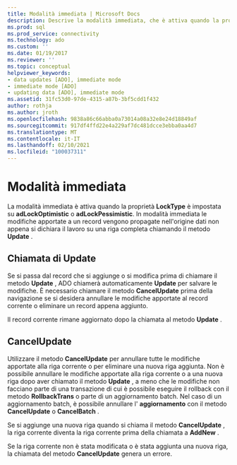 ```yaml
---
title: Modalità immediata | Microsoft Docs
description: Descrive la modalità immediata, che è attiva quando la proprietà LockType è impostata su adLockOptimistic o adLockPessimistic.
ms.prod: sql
ms.prod_service: connectivity
ms.technology: ado
ms.custom: ''
ms.date: 01/19/2017
ms.reviewer: ''
ms.topic: conceptual
helpviewer_keywords:
- data updates [ADO], immediate mode
- immediate mode [ADO]
- updating data [ADO], immediate mode
ms.assetid: 31fc53d0-97de-4315-a87b-3bf5cdd1f432
author: rothja
ms.author: jroth
ms.openlocfilehash: 9838a86c66abba0a73014a08a32e8e24d18849af
ms.sourcegitcommit: 917df4ffd22e4a229af7dc481dcce3ebba0aa4d7
ms.translationtype: MT
ms.contentlocale: it-IT
ms.lasthandoff: 02/10/2021
ms.locfileid: "100037311"
---
```

# <a name="immediate-mode"></a>Modalità immediata
La modalità immediata è attiva quando la proprietà **LockType** è impostata su **adLockOptimistic** o **adLockPessimistic**. In modalità immediata le modifiche apportate a un record vengono propagate nell'origine dati non appena si dichiara il lavoro su una riga completa chiamando il metodo **Update** .  
  
## <a name="calling-update"></a>Chiamata di Update  
 Se si passa dal record che si aggiunge o si modifica prima di chiamare il metodo **Update** , ADO chiamerà automaticamente **Update** per salvare le modifiche. È necessario chiamare il metodo **CancelUpdate** prima della navigazione se si desidera annullare le modifiche apportate al record corrente o eliminare un record appena aggiunto.  
  
 Il record corrente rimane aggiornato dopo la chiamata al metodo **Update** .  
  
## <a name="cancelupdate"></a>CancelUpdate  
 Utilizzare il metodo **CancelUpdate** per annullare tutte le modifiche apportate alla riga corrente o per eliminare una nuova riga aggiunta. Non è possibile annullare le modifiche apportate alla riga corrente o a una nuova riga dopo aver chiamato il metodo **Update** , a meno che le modifiche non facciano parte di una transazione di cui è possibile eseguire il rollback con il metodo **RollbackTrans** o parte di un aggiornamento batch. Nel caso di un aggiornamento batch, è possibile annullare l' **aggiornamento** con il metodo **CancelUpdate** o **CancelBatch** .  
  
 Se si aggiunge una nuova riga quando si chiama il metodo **CancelUpdate** , la riga corrente diventa la riga corrente prima della chiamata a **AddNew** .  
  
 Se la riga corrente non è stata modificata o è stata aggiunta una nuova riga, la chiamata del metodo **CancelUpdate** genera un errore.
